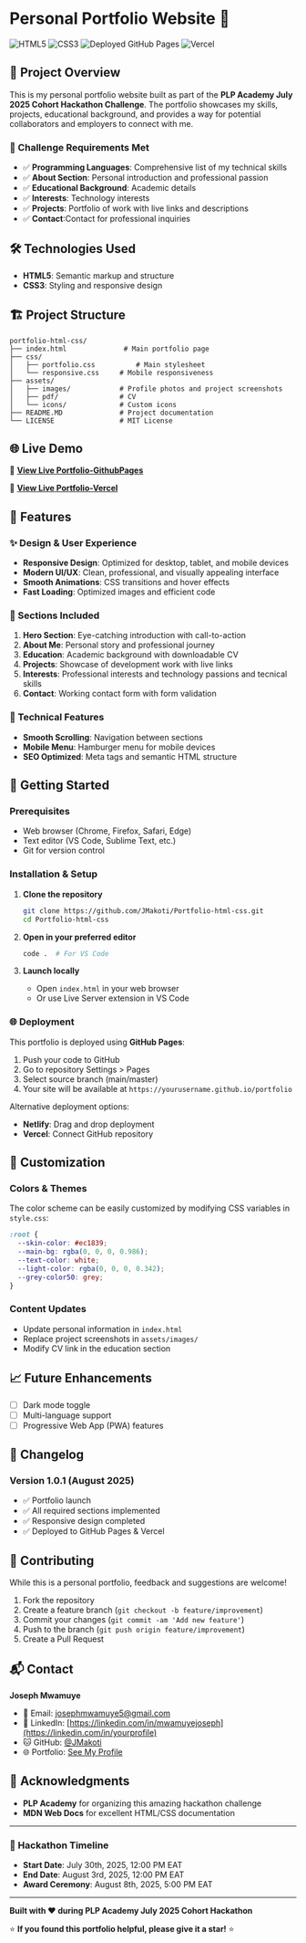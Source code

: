 # Personal Portfolio Website 🚀

![HTML5](https://img.shields.io/badge/html5-%23E34F26.svg?style=for-the-badge&logo=html5&logoColor=white)
![CSS3](https://img.shields.io/badge/css3-%231572B6.svg?style=for-the-badge&logo=css3&logoColor=white)
![Deployed GitHub Pages](https://img.shields.io/badge/github%20pages-121013?style=for-the-badge&logo=github&logoColor=white)
![Vercel](https://img.shields.io/badge/vercel-%23000000.svg?style=for-the-badge&logo=vercel&logoColor=white)

## 🌟 Project Overview

This is my personal portfolio website built as part of the **PLP Academy July 2025 Cohort Hackathon Challenge**. The portfolio showcases my skills, projects, educational background, and provides a way for potential collaborators and employers to connect with me.

### 🎯 Challenge Requirements Met

- ✅ **Programming Languages**: Comprehensive list of my technical skills
- ✅ **About Section**: Personal introduction and professional passion
- ✅ **Educational Background**: Academic details
- ✅ **Interests**: Technology interests
- ✅ **Projects**: Portfolio of work with live links and descriptions
- ✅ **Contact**:Contact for professional inquiries

## 🛠️ Technologies Used

- **HTML5**: Semantic markup and structure
- **CSS3**: Styling and responsive design

## 🏗️ Project Structure

```
portfolio-html-css/
├── index.html              # Main portfolio page
├── css/
│   ├── portfolio.css          # Main stylesheet
│   └── responsive.css     # Mobile responsiveness
├── assets/
│   ├── images/            # Profile photos and project screenshots
│   ├── pdf/               # CV 
│   └── icons/             # Custom icons
├── README.MD              # Project documentation
└── LICENSE                # MIT License
```

## 🌐 Live Demo

🔗 **[View Live Portfolio-GithubPages](https://jmakoti.github.io/Portfolio-html-css/)**

🔗 **[View Live Portfolio-Vercel](http://portfolio-html-css-git-main-asgards-projects.vercel.app/)**

## 📱 Features

### ✨ Design & User Experience
- **Responsive Design**: Optimized for desktop, tablet, and mobile devices
- **Modern UI/UX**: Clean, professional, and visually appealing interface
- **Smooth Animations**: CSS transitions and hover effects
- **Fast Loading**: Optimized images and efficient code

### 🎯 Sections Included
1. **Hero Section**: Eye-catching introduction with call-to-action
2. **About Me**: Personal story and professional journey
4. **Education**: Academic background with downloadable CV
5. **Projects**: Showcase of development work with live links
6. **Interests**: Professional interests and technology passions and tecnical skills
7. **Contact**: Working contact form with form validation

### 🔧 Technical Features
- **Smooth Scrolling**: Navigation between sections
- **Mobile Menu**: Hamburger menu for mobile devices
- **SEO Optimized**: Meta tags and semantic HTML structure

## 🚀 Getting Started

### Prerequisites
- Web browser (Chrome, Firefox, Safari, Edge)
- Text editor (VS Code, Sublime Text, etc.)
- Git for version control

### Installation & Setup

1. **Clone the repository**
   ```bash
   git clone https://github.com/JMakoti/Portfolio-html-css.git
   cd Portfolio-html-css
   ```

2. **Open in your preferred editor**
   ```bash
   code .  # For VS Code
   ```

3. **Launch locally**
   - Open `index.html` in your web browser
   - Or use Live Server extension in VS Code

### 🌐 Deployment

This portfolio is deployed using **GitHub Pages**:

1. Push your code to GitHub
2. Go to repository Settings > Pages
3. Select source branch (main/master)
4. Your site will be available at `https://yourusername.github.io/portfolio`

Alternative deployment options:
- **Netlify**: Drag and drop deployment
- **Vercel**: Connect GitHub repository

## 🎨 Customization

### Colors & Themes
The color scheme can be easily customized by modifying CSS variables in `style.css`:

```css
:root {
  --skin-color: #ec1839;
  --main-bg: rgba(0, 0, 0, 0.986);
  --text-color: white;
  --light-color: rgba(0, 0, 0, 0.342);
  --grey-color50: grey;
}
```

### Content Updates
- Update personal information in `index.html`
- Replace project screenshots in `assets/images/`
- Modify CV link in the education section

## 📈 Future Enhancements

- [ ] Dark mode toggle
- [ ] Multi-language support
- [ ] Progressive Web App (PWA) features

## 📝 Changelog

### Version 1.0.1 (August 2025)
- ✅ Portfolio launch
- ✅ All required sections implemented
- ✅ Responsive design completed
- ✅ Deployed to GitHub Pages & Vercel

## 🤝 Contributing

While this is a personal portfolio, feedback and suggestions are welcome!

1. Fork the repository
2. Create a feature branch (`git checkout -b feature/improvement`)
3. Commit your changes (`git commit -am 'Add new feature'`)
4. Push to the branch (`git push origin feature/improvement`)
5. Create a Pull Request

## 📬 Contact

**Joseph Mwamuye**
- 📧 Email: josephmwamuye5@gmail.com
- 💼 LinkedIn: [https://linkedin.com/in/mwamuyejoseph](https://linkedin.com/in/yourprofile)
- 🐱 GitHub: [@JMakoti](https://github.com/JMakoti/)
- 🌐 Portfolio: [See My Profile](https://my-portfolio-asgards-projects.vercel.app/)


## 🙏 Acknowledgments

- **PLP Academy** for organizing this amazing hackathon challenge
- **MDN Web Docs** for excellent HTML/CSS documentation

---

### 📅 Hackathon Timeline

- **Start Date**: July 30th, 2025, 12:00 PM EAT
- **End Date**: August 3rd, 2025, 12:00 PM EAT
- **Award Ceremony**: August 8th, 2025, 5:00 PM EAT

---

**Built with ❤️ during PLP Academy July 2025 Cohort Hackathon**

⭐ **If you found this portfolio helpful, please give it a star!** ⭐